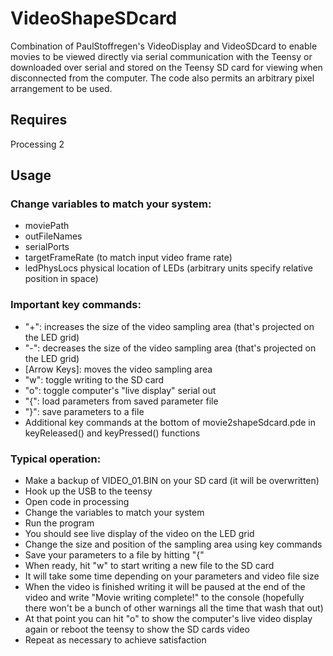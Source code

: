 VideoShapeSDcard
==========
Combination of PaulStoffregen's VideoDisplay and VideoSDcard to enable movies to be viewed directly via serial communication with the Teensy or downloaded over serial and stored on the Teensy SD card for viewing when disconnected from the computer. The code also permits an arbitrary pixel arrangement to be used.

## Requires
Processing 2

## Usage
### Change variables to match your system:
* moviePath
* outFileNames
* serialPorts
* targetFrameRate  (to match input video frame rate)
* ledPhysLocs physical location of LEDs (arbitrary units specify relative position in space)
### Important key commands:
* "+": increases the size of the video sampling area (that's projected on the LED grid)
* "-": decreases the size of the video sampling area (that's projected on the LED grid)
* [Arrow Keys]: moves the video sampling area
* "w": toggle writing to the SD card
* "o": toggle computer's "live display" serial out
* "{": load parameters from saved parameter file
* "}": save parameters to a file
* Additional key commands at the bottom of movie2shapeSdcard.pde in keyReleased() and keyPressed() functions
### Typical operation:
* Make a backup of VIDEO_01.BIN on your SD card (it will be overwritten)
* Hook up the USB to the teensy
* Open code in processing
* Change the variables to match your system
* Run the program
* You should see live display of the video on the LED grid
* Change the size and position of the sampling area using key commands
* Save your parameters to a file by hitting "{"
* When ready, hit "w" to start writing a new file to the SD card
* It will take some time depending on your parameters and video file size
* When the video is finished writing it will be paused at the end of the video and write "Movie writing complete!" to the console (hopefully there won't be a bunch of other warnings all the time that wash that out)
* At that point you can hit "o" to show the computer's live video display again or reboot the teensy to show the SD cards video
* Repeat as necessary to achieve satisfaction
